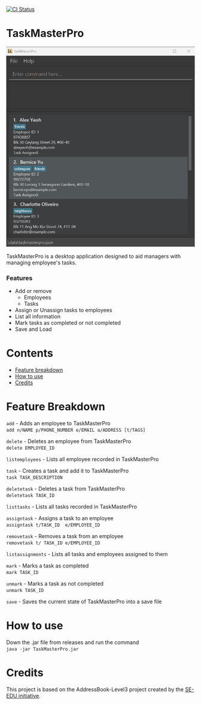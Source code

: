 [![CI Status](https://github.com/AY2324S2-CS2103T-T15-4/tp/workflows/Java%20CI/badge.svg)](https://github.com/AY2324S2-CS2103T-T15-4/tp/actions)

# TaskMasterPro
![Ui](docs/images/Ui.png)

TaskMasterPro is a desktop application designed to aid managers with managing employee's tasks.

### Features
* Add or remove
  * Employees
  * Tasks
* Assign or Unassign tasks to employees
* List all information
* Mark tasks as completed or not completed
* Save and Load
<!-- Add more if needed -->

# Contents
- [Feature breakdown](#feature-breakdown)
- [How to use](#how-to-use)
- [Credits](#credits)

# Feature Breakdown
```add``` - Adds an employee to TaskMasterPro <br>
```add n/NAME p/PHONE_NUMBER e/EMAIL a/ADDRESS [t/TAGS]```

```delete``` - Deletes an employee from TaskMasterPro <br>
```delete EMPLOYEE_ID```

```listemployees``` - Lists all employee recorded in TaskMasterPro <br>

```task``` - Creates a task and add it to TaskMasterPro <br>
```task TASK_DESCRIPTION```

```deletetask``` - Deletes a task from TaskMasterPro <br>
```deletetask TASK_ID```

```listtasks``` - Lists all tasks recorded in TaskMasterPro <br>

```assigntask``` - Assigns a task to an employee <br>
```assigntask t/TASK_ID  e/EMPLOYEE_ID```

```removetask``` - Removes a task from an employee <br>
```removetask t/ TASK_ID e/EMPLOYEE_ID```

```listassignments``` - Lists all tasks and employees assigned to them <br>

```mark``` - Marks a task as completed <br>
```mark TASK_ID```

```unmark``` - Marks a task as not completed <br>
```unmark TASK_ID```

```save``` - Saves the current state of TaskMasterPro into a save file <br>

<!-- load? -->


# How to use
Down the .jar file from releases <!-- TODO --> and run the command <br>
```java -jar TaskMasterPro.jar```


# Credits
This project is based on the AddressBook-Level3 project created by the [SE-EDU initiative](https://se-education.org).

